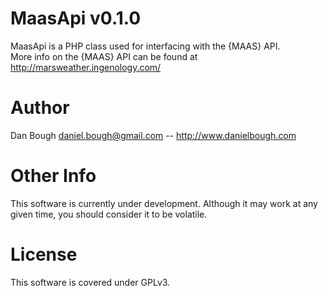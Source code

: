 MaasApi v0.1.0
=======
MaasApi is a PHP class used for interfacing with the {MAAS} API.  
More info on the {MAAS} API can be found at http://marsweather.ingenology.com/

Author
======
Dan Bough <daniel.bough@gmail.com> -- http://www.danielbough.com

Other Info
==========
This software is currently under development.  Although it may work at any given time, you should consider it to be volatile.

License
=======
This software is covered under GPLv3.
